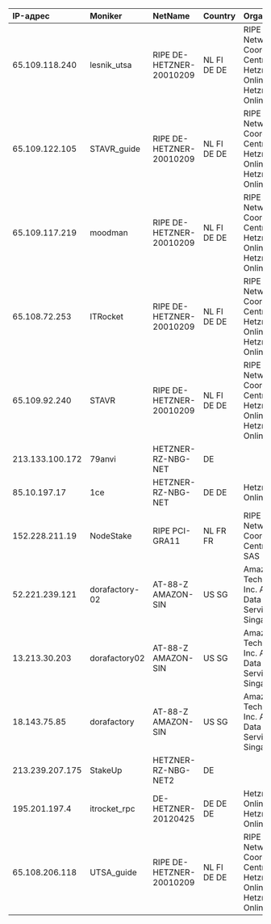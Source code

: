 | IP-адрес        | Moniker        | NetName                  | Country     | Organization                                                              |
|:----------------|:---------------|:-------------------------|:------------|:-------------------------------------------------------------------------|
| 65.109.118.240  | lesnik_utsa    | RIPE DE-HETZNER-20010209 | NL FI DE DE | RIPE Network Coordination Centre Hetzner Online GmbH Hetzner Online GmbH |
| 65.109.122.105  | STAVR_guide    | RIPE DE-HETZNER-20010209 | NL FI DE DE | RIPE Network Coordination Centre Hetzner Online GmbH Hetzner Online GmbH |
| 65.109.117.219  | moodman        | RIPE DE-HETZNER-20010209 | NL FI DE DE | RIPE Network Coordination Centre Hetzner Online GmbH Hetzner Online GmbH |
| 65.108.72.253   | ITRocket       | RIPE DE-HETZNER-20010209 | NL FI DE DE | RIPE Network Coordination Centre Hetzner Online GmbH Hetzner Online GmbH |
| 65.109.92.240   | STAVR          | RIPE DE-HETZNER-20010209 | NL FI DE DE | RIPE Network Coordination Centre Hetzner Online GmbH Hetzner Online GmbH |
| 213.133.100.172 | 79anvi         | HETZNER-RZ-NBG-NET       | DE          |                                                                          |
| 85.10.197.17    | 1ce            | HETZNER-RZ-NBG-NET       | DE DE       | Hetzner Online GmbH                                                      |
| 152.228.211.19  | NodeStake      | RIPE PCI-GRA11           | NL FR FR    | RIPE Network Coordination Centre OVH SAS                                 |
| 52.221.239.121  | dorafactory-02 | AT-88-Z AMAZON-SIN       | US SG       | Amazon Technologies Inc. Amazon Data Services Singapore                  |
| 13.213.30.203   | dorafactory02  | AT-88-Z AMAZON-SIN       | US SG       | Amazon Technologies Inc. Amazon Data Services Singapore                  |
| 18.143.75.85    | dorafactory    | AT-88-Z AMAZON-SIN       | US SG       | Amazon Technologies Inc. Amazon Data Services Singapore                  |
| 213.239.207.175 | StakeUp        | HETZNER-RZ-NBG-NET2      | DE          |                                                                          |
| 195.201.197.4   | itrocket_rpc   | DE-HETZNER-20120425      | DE DE DE    | Hetzner Online GmbH Hetzner Online GmbH                                  |
| 65.108.206.118  | UTSA_guide     | RIPE DE-HETZNER-20010209 | NL FI DE DE | RIPE Network Coordination Centre Hetzner Online GmbH Hetzner Online GmbH |

